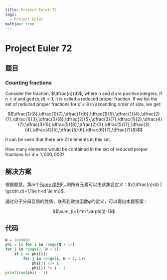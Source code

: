 ```yaml
---
title: Project Euler 72
tags:
  - Project Euler
mathjax: true
---
```

<escape><!-- more --></escape>

# Project Euler 72
## 题目
### Counting fractions

Consider the fraction, $\dfrac{n}{d}$, where n and d are positive integers. If $n<d$ and $\gcd(n,d)=1$, it is called a reduced proper fraction.
If we list the set of reduced proper fractions for $d \leq 8$ in ascending order of size, we get:

$$\dfrac{1}{8},\dfrac{1}{7},\dfrac{1}{6},\dfrac{1}{5},\dfrac{1}{4},\dfrac{2}{7},\dfrac{1}{3},\dfrac{3}{8},\dfrac{2}{5},\dfrac{3}{7},\dfrac{1}{2},\dfrac{4}{7},\dfrac{3}{5},\dfrac{5}{8},\dfrac{2}{3},\dfrac{5}{7},\dfrac{3}{4},\dfrac{4}{5},\dfrac{5}{6},\dfrac{6}{7},\dfrac{7}{8}$$

It can be seen that there are $21$ elements in this set.

How many elements would be contained in the set of reduced proper fractions for $d \leq 1,000,000$?

## 解决方案

根据题意，第$m$个[Farey 序列](https://en.wikipedia.org/wiki/Farey_sequence)$F_m$的所有元素可以由该集合定义：$\{\dfrac{n}{d} | \gcd(n,d)=1,1\le n<d \le m\}$.

通过分子分母互质的性质，联系到欧拉函数$\varphi$的定义，可以得出本题答案：

$$\sum_{i=1}^m \varphi(i)-1$$

## 代码


```py
N = 1000000
phi = [i for i in range(N + 1)]
for i in range(2, N + 1):
    if i == phi[i]:
        for j in range(i, N + 1, i):
            phi[j] //= i
            phi[j] *= i - 1
print(sum(phi) - 1)

```